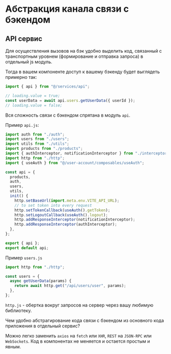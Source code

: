 # Абстракция канала связи с бэкендом

## API сервис

Для осуществления вызовов на бэк удобно выделить код, связанный с транспортным уровнем (формирование и отправка запроса) в отдельный js модуль.

Тогда в вашем компоненте доступ к вашему бэкенду будет выглядеть примерно так:

```js
import { api } from "@/services/api";

// loading.value = true;
const userData = await api.users.getUserData({ userId });
// loading.value = false;
```

Вся сложность связи с бэкендом спрятана в модуль `api`.

Пример `api.js`:

```js
import auth from "./auth";
import users from "./users";
import utils from "./utils";
import products from "./products";
import { authInterceptor, notificationInterceptor } from "./interceptors";
import http from "./http";
import { useAuth } from "@/user-account/composables/useAuth";

const api = {
  products,
  auth,
  users,
  utils,
  init() {
    http.setBaseUrl(import.meta.env.VITE_API_URL);
    // to set token into every request
    http.setTokenCallback(useAuth().getToken);
    http.setLogoutCallback(useAuth().logout);
    http.addResponseInterceptor(notificationInterceptor);
    http.addResponseInterceptor(authInterceptor);
  },
};

export { api };
export default api;
```

Пример `users.js`

```js
import http from "./http";

const users = {
  async getUserData(params) {
    return await http.get("/api/users/user", params);
  },
};
```

`http.js` - обертка вокруг запросов на сервер через вашу любимую библиотеку.

Чем удобно абстрагирование кода связи с бэкендом из основного кода приложения в отдельный сервис?

Можно легко заменить `axios` на `fetch` или `XHR`, `REST` на `JSON-RPC` или `WebSockets`. Код в компонентах не меняется и остается простым и явным.

